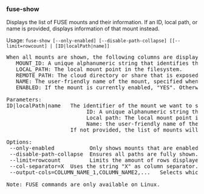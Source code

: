 ### fuse-show
Displays the list of FUSE mounts and their information. If an ID, local path, or name is provided, displays information of that mount instead.

Usage: `fuse-show [--only-enabled] [--disable-path-collapse] [[--limit=rowcount] | [ID|localPath|name]]`
<pre>
When all mounts are shown, the following columns are displayed:
   MOUNT_ID: A unique alphanumeric string that identifies the mount.
   LOCAL_PATH: The local mount point in the filesystem.
   REMOTE_PATH: The cloud directory or share that is exposed locally.
   NAME: The user-friendly name of the mount, specified when it was added or by fuse-config.
   ENABLED: If the mount is currently enabled, "YES". Otherwise, "NO".

Parameters:
ID|localPath|name   The identifier of the mount we want to show. It can be one of the following:
                         ID: A unique alphanumeric string that identifies the mount.
                         Local path: The local mount point in the filesystem.
                         Name: the user-friendly name of the mount, set when it was added or by fuse-config.
                    If not provided, the list of mounts will be shown instead.

Options:
 --only-enabled           Only shows mounts that are enabled.
 --disable-path-collapse  Ensures all paths are fully shown. By default long paths are truncated for readability.
 --limit=rowcount         Limits the amount of rows displayed. Set to 0 to display unlimited rows. Default is 10.
 --col-separator=X	Uses the string "X" as column separator. Otherwise, spaces will be added between columns to align them.
 --output-cols=COLUMN_NAME_1,COLUMN_NAME2,...	Selects which columns to show and their order.

Note: FUSE commands are only available on Linux.
</pre>
